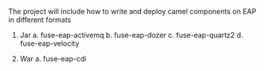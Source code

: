 The project will include how to write and deploy camel components on EAP in different formats

1. Jar 
   a. fuse-eap-activemq
   b. fuse-eap-dozer
   c. fuse-eap-quartz2
   d. fuse-eap-velocity

2. War
   a. fuse-eap-cdi

